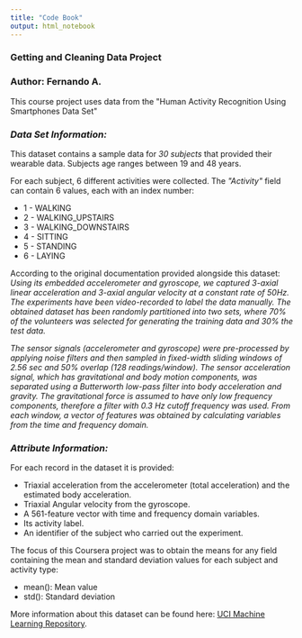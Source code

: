 ```yaml
---
title: "Code Book"
output: html_notebook
---
```


### **Getting and Cleaning Data Project**
### Author: Fernando A. 

This course project uses data from the "Human Activity Recognition Using Smartphones Data Set"


### *Data Set Information:*

This dataset contains a sample data for *30 subjects* that provided their wearable data. Subjects age ranges between 19 and 48 years. 

For each subject, 6 different activities were collected. The *"Activity"* field can contain 6 values, each with an index number:
- 1 - WALKING
- 2 - WALKING_UPSTAIRS
- 3 - WALKING_DOWNSTAIRS
- 4 - SITTING
- 5 - STANDING
- 6 - LAYING

According to the original documentation provided alongside this dataset:
_Using its embedded accelerometer and gyroscope, we captured 3-axial linear acceleration and 3-axial angular velocity at a constant rate of 50Hz. The experiments have been video-recorded to label the data manually. The obtained dataset has been randomly partitioned into two sets, where 70% of the volunteers was selected for generating the training data and 30% the test data._

_The sensor signals (accelerometer and gyroscope) were pre-processed by applying noise filters and then sampled in fixed-width sliding windows of 2.56 sec and 50% overlap (128 readings/window). The sensor acceleration signal, which has gravitational and body motion components, was separated using a Butterworth low-pass filter into body acceleration and gravity. The gravitational force is assumed to have only low frequency components, therefore a filter with 0.3 Hz cutoff frequency was used. From each window, a vector of features was obtained by calculating variables from the time and frequency domain._

### *Attribute Information:*

For each record in the dataset it is provided:
- Triaxial acceleration from the accelerometer (total acceleration) and the estimated body acceleration.
- Triaxial Angular velocity from the gyroscope.
- A 561-feature vector with time and frequency domain variables.
- Its activity label.
- An identifier of the subject who carried out the experiment.

The focus of this Coursera project was to obtain the means for any field containing the mean and standard deviation values for each subject and activity type:
- mean(): Mean value
- std(): Standard deviation

More information about this dataset can be found here: [UCI Machine Learning Repository](http://archive.ics.uci.edu/ml/datasets/Human+Activity+Recognition+Using+Smartphones).

